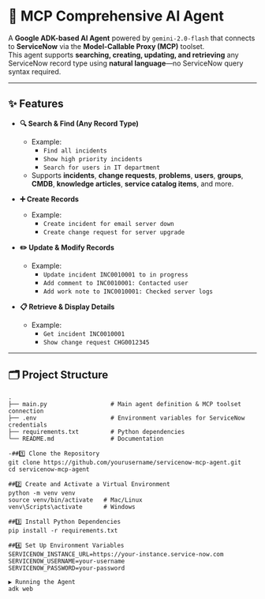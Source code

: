 # 🚀 MCP Comprehensive AI Agent

A **Google ADK-based AI Agent** powered by `gemini-2.0-flash` that connects to **ServiceNow** via the **Model-Callable Proxy (MCP)** toolset.  
This agent supports **searching, creating, updating, and retrieving** any ServiceNow record type using **natural language**—no ServiceNow query syntax required.

---

## ✨ Features

- **🔍 Search & Find (Any Record Type)**
  - Example:  
    - `Find all incidents`  
    - `Show high priority incidents`  
    - `Search for users in IT department`
  - Supports **incidents**, **change requests**, **problems**, **users**, **groups**, **CMDB**, **knowledge articles**, **service catalog items**, and more.

- **➕ Create Records**
  - Example:  
    - `Create incident for email server down`  
    - `Create change request for server upgrade`

- **✏️ Update & Modify Records**
  - Example:  
    - `Update incident INC0010001 to in progress`  
    - `Add comment to INC0010001: Contacted user`  
    - `Add work note to INC0010001: Checked server logs`

- **📋 Retrieve & Display Details**
  - Example:  
    - `Get incident INC0010001`  
    - `Show change request CHG0012345`

---

## 🗂 Project Structure

```plaintext
.
├── main.py                  # Main agent definition & MCP toolset connection
├── .env                     # Environment variables for ServiceNow credentials
├── requirements.txt         # Python dependencies
└── README.md                # Documentation

-##1️⃣ Clone the Repository
git clone https://github.com/yourusername/servicenow-mcp-agent.git
cd servicenow-mcp-agent

##2️⃣ Create and Activate a Virtual Environment
python -m venv venv
source venv/bin/activate   # Mac/Linux
venv\Scripts\activate      # Windows

##3️⃣ Install Python Dependencies
pip install -r requirements.txt

##4️⃣ Set Up Environment Variables
SERVICENOW_INSTANCE_URL=https://your-instance.service-now.com
SERVICENOW_USERNAME=your-username
SERVICENOW_PASSWORD=your-password

▶️ Running the Agent
adk web
